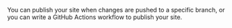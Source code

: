 You can publish your site when changes are pushed to a specific branch, or you can write a GitHub Actions workflow to publish your site.
